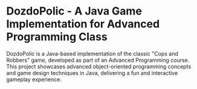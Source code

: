 # DozdoPolic - A Java Game Implementation for Advanced Programming Class
DozdoPolic is a Java-based implementation of the classic "Cops and Robbers" game, developed as part of an Advanced Programming course. This project showcases advanced object-oriented programming concepts and game design techniques in Java, delivering a fun and interactive gameplay experience.
